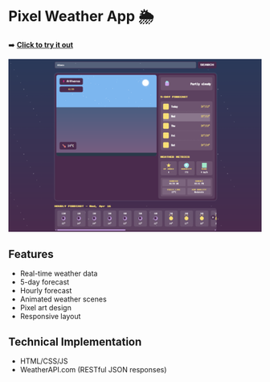 # Pixel Weather App 🌦️

➡️ <a href="https://einanag.github.io/weather_app/" target="_blank">**Click to try it out**</a>


<img src="assets/demo.png" width="600">

## Features
- Real-time weather data
- 5-day forecast
- Hourly forecast
- Animated weather scenes
- Pixel art design
- Responsive layout

## Technical Implementation 

-  HTML/CSS/JS
-  WeatherAPI.com (RESTful JSON responses)
